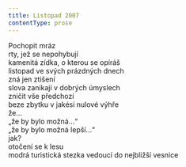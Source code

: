 ```yaml
---
title: Listopad 2007
contentType: prose
---
```


<section>

Pochopit mráz  
rty, jež se nepohybují  
kamenitá zídka, o kterou se opíráš  
listopad ve svých prázdných dnech  
zná jen ztišení  
slova zanikají v dobrých úmyslech  
zničit vše předchozí  
beze zbytku v jakési nulové výhře  
že…  
„že by bylo možná…“  
„že by bylo možná lepší…“  
jak?  
otočení se k lesu  
modrá turistická stezka vedoucí do nejbližší vesnice

</section>
